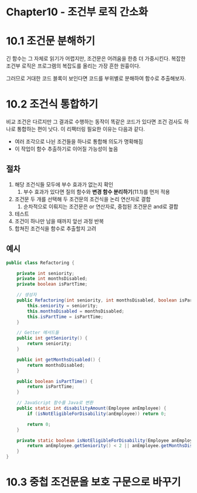 # Chapter10 - 조건부 로직 간소화

# 10.1 조건문 분해하기
긴 함수는 그 자체로 읽기가 어렵지만, 조건문은 어려움을 한층 더 가중시킨다.
복잡한 조건부 로직은 프로그램의 복잡도를 올리는 가장 흔한 원흉이다.

그러므로 거대한 코드 블록이 보인다면 코드를 부위별로 분해하여 함수로 추출해보자.

# 10.2 조건식 통합하기
비교 조건은 다르지만 그 결과로 수행하는 동작이 똑같은 코드가 있다면 조건 검사도 하나로 통합하는 편이 낫다.
이 리팩터링 필요한 이유는 다음과 같다.
- 여러 조각으로 나뉜 조건들을 하나로 통합해 의도가 명확해짐
- 이 작업이 함수 추출하기로 이어질 가능성이 높음

## 절차
1. 해당 조건식들 모두에 부수 효과가 없는지 확인
   1. 부수 효과가 있다면 질의 함수와 **변경 함수 분리하기**(11.1)를 먼저 적용
2. 조건문 두 개를 선택해 두 조건문의 조건식을 논리 연산자로 결합
   1. 순차적으로 이뤄지는 조건문은 or 연산자로, 중첩된 조건문은 and로 결합
3. 테스트
4. 조건이 하나만 남을 때까지 앞선 과정 반복
5. 합쳐진 조건식을 함수로 추출할지 고려

## 예시
```java
public class Refactoring {

    private int seniority;
    private int monthsDisabled;
    private boolean isPartTime;

    // 생성자
    public Refactoring(int seniority, int monthsDisabled, boolean isPartTime) {
        this.seniority = seniority;
        this.monthsDisabled = monthsDisabled;
        this.isPartTime = isPartTime;
    }

    // Getter 메서드들
    public int getSeniority() {
        return seniority;
    }

    public int getMonthsDisabled() {
        return monthsDisabled;
    }

    public boolean isPartTime() {
        return isPartTime;
    }

    // JavaScript 함수를 Java로 변환
    public static int disabilityAmount(Employee anEmployee) {
        if (isNotEligibleForDisability(anEmployee)) return 0;

        return 0;
    }

    private static boolean isNotEligibleForDisability(Employee anEmployee) {
        return anEmployee.getSeniority() < 2 || anEmployee.getMonthsDisabled() > 12 || anEmployee.isPartTime();
    }
}
```

# 10.3 중첩 조건문을 보호 구문으로 바꾸기
